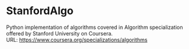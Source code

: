# StanfordAlgo

Python implementation of algorithms covered in Algorithm specialization offered by Stanford University on Coursera. <br>
URL: https://www.coursera.org/specializations/algorithms
